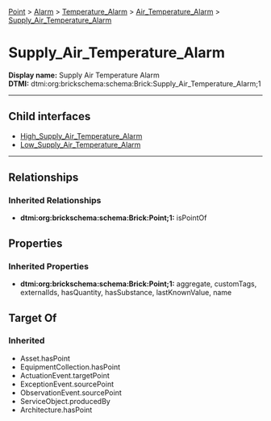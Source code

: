 [Point](../../../../Point.md) > [Alarm](../../../Alarm.md) > [Temperature_Alarm](../../Temperature_Alarm.md) > [Air_Temperature_Alarm](../Air_Temperature_Alarm.md) > [Supply_Air_Temperature_Alarm](.)
# Supply_Air_Temperature_Alarm

**Display name:** Supply Air Temperature Alarm<br />
**DTMI:** dtmi:org:brickschema:schema:Brick:Supply_Air_Temperature_Alarm;1

---


## Child interfaces
* [High_Supply_Air_Temperature_Alarm](High_Supply_Air_Temperature_Alarm.md)
* [Low_Supply_Air_Temperature_Alarm](Low_Supply_Air_Temperature_Alarm.md)

---
## Relationships
### Inherited Relationships
* **dtmi:org:brickschema:schema:Brick:Point;1:** isPointOf
## Properties
### Inherited Properties
* **dtmi:org:brickschema:schema:Brick:Point;1:** aggregate, customTags, externalIds, hasQuantity, hasSubstance, lastKnownValue, name
## Target Of
### Inherited
* Asset.hasPoint
* EquipmentCollection.hasPoint
* ActuationEvent.targetPoint
* ExceptionEvent.sourcePoint
* ObservationEvent.sourcePoint
* ServiceObject.producedBy
* Architecture.hasPoint
